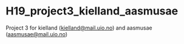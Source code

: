 # H19_project3_kielland_aasmusae
Project 3 for kielland (kielland@mail.uio.no) and aasmusae (aasmusae@mail.uio.no)
